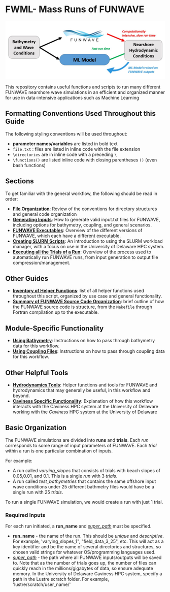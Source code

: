 # FWML- Mass Runs of FUNWAVE 
![alt text](doc/figures/ML_FUNWAVE_diagram.JPG "Title")

This repository contains useful functions and scripts to run many different FUNWAVE nearshore wave simulations in an efficient
and organized manner for use in data-intensive applications such as Machine Learning

## Formatting Conventions Used Throughout this Guide
The following styling conventions will be used throughout:

* **parameter names/variables** are listed in bold text
* `file.txt` : files are listed in inline code with the file extension
* `\directories` are in inline code with a preceding `\`
* `\functions()` are listed inline code with closing parentheses `()` (even bash functions)
	
## Sections

To get familiar with the general workflow, the following should be read in order:

* [**File Organization**](doc/file_structure.md): Review of the conventions for directory structures and general
code organization
* [**Generating Inputs**](doc/input_generation.md): How to generate valid input.txt files for FUNWAVE, including
options for bathymetry, coupling, and general scenarios.
* [**FUNWAVE Executables**](doc/FW_exec.md): Overview of the different versions of FUNWAVE, which each have a different executable.
* [**Creating SLURM Scripts**](doc/slurm/slurm_preambles.md): An introduction to using the SLURM workload manager,
with a focus on use in the University of Delaware HPC system.
* [**Executing all the Trials of a Run**](doc/running.md): Overview of the process used to automatically run
FUNWAVE runs, from input generation to output file compression/management.

## Other Guides
* [**Inventory of Helper Functions**](/functions/README.md): list of all helper functions used throughout this script, organized by use case and general functionality.
* [**Summary of FUNWAVE Source Code Organization**](/doc/FW_organization.md): brief outline of how the FUNWAVE source code is structure, from the `Makefile` through Fortran compilation up to the executable.

## Module-Specific Functionality
* [**Using Bathymetry**](doc/bathy/make_bathy.md): Instructions on how to pass through bathymetry data for this workflow.
* [**Using Coupling Files**](doc/coupling/make_coupling.md): Instructions on how to pass through coupling data for this workflow.

## Other Helpful Tools
* [**Hydrodynamics Tools**](/doc/functions/funwave_tools.md): Helper functions and tools for FUNWAVE and hydrodynamics that may generally be useful, in this workflow and beyond.
* [**Caviness Specific Functionality**](doc/running.md): Explanation of how this workflow interacts with the Caviness HPC system at the University of Delaware working with the *Caviness* HPC system at the University of Delaware

## Basic Organization

The FUNWAVE simulations are divided into **runs** and **trials**. Each *run* corresponds to some 
range of input parameters of FUNWAVE. Each *trial* within a run is one particular combination 
of inputs.

For example:
* A run called *varying_slopes* that consists of trials with beach slopes of 0.05,0.01, and 0.1.
  This is a single *run* with 3 *trials*.
* A run called *test_bathymetries*  that contains the same offshore input wave conditions under 
25 different bathmetry files would have be a single run with 25 *trials*.

To run a single FUNWAVE simulation, we would create a run with just 1 trial. 



### Required Inputs

For each run initiated, a **run_name** and <ins>*super_path*</ins> must be specified.
* **run_name** - the name of the run. This should be *unique* and *descriptive*. For example, 
'varying_slopes_1", "field_data_3_25", etc. This will act as a key identifier and be the name 
of several directories and structures, so chosen valid strings for whatever OS/programming
languages used.
* <ins>*super_path*</ins> - the path where all FUNWAVE inputs/outputs will be saved to. Note that as
the number of trials goes up, the number of files can quickly reach in the millions/gigabytes
of data, so ensure adequate memory. In the University of Delaware Caviness HPC system, specify
a path in the Lustre scratch folder. For example, 'lustre/scratch/user_name/'

